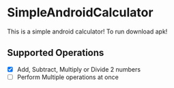 # SimpleAndroidCalculator
This is a simple android calculator!
To run download apk!
## Supported Operations 
- [x] Add, Subtract, Multiply or Divide 2 numbers
- [ ] Perform Multiple operations at once
